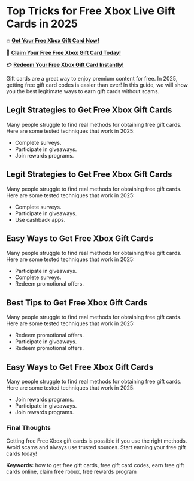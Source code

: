 # Top Tricks for Free Xbox Live Gift Cards in 2025

🔥 **[Get Your Free Xbox Gift Card Now!](https://www.apkhub.site/)**  

🎁 **[Claim Your Free Free Xbox Gift Card Today!](https://www.apkhub.site/)**  

💳 **[Redeem Your Free Xbox Gift Card Instantly!](https://www.apkhub.site/)**  

Gift cards are a great way to enjoy premium content for free. In 2025, getting free gift card codes is easier than ever! In this guide, we will show you the best legitimate ways to earn gift cards without scams.

## Legit Strategies to Get Free Xbox Gift Cards

Many people struggle to find real methods for obtaining free gift cards. Here are some tested techniques that work in 2025:

- Complete surveys.
- Participate in giveaways.
- Join rewards programs.

## Legit Strategies to Get Free Xbox Gift Cards

Many people struggle to find real methods for obtaining free gift cards. Here are some tested techniques that work in 2025:

- Complete surveys.
- Participate in giveaways.
- Use cashback apps.

## Easy Ways to Get Free Xbox Gift Cards

Many people struggle to find real methods for obtaining free gift cards. Here are some tested techniques that work in 2025:

- Participate in giveaways.
- Complete surveys.
- Redeem promotional offers.

## Best Tips to Get Free Xbox Gift Cards

Many people struggle to find real methods for obtaining free gift cards. Here are some tested techniques that work in 2025:

- Redeem promotional offers.
- Participate in giveaways.
- Redeem promotional offers.

## Easy Ways to Get Free Xbox Gift Cards

Many people struggle to find real methods for obtaining free gift cards. Here are some tested techniques that work in 2025:

- Join rewards programs.
- Participate in giveaways.
- Join rewards programs.

### Final Thoughts

Getting free Free Xbox gift cards is possible if you use the right methods. Avoid scams and always use trusted sources. Start earning your free gift cards today!

**Keywords:** how to get free gift cards, free gift card codes, earn free gift cards online, claim free robux, free rewards program
